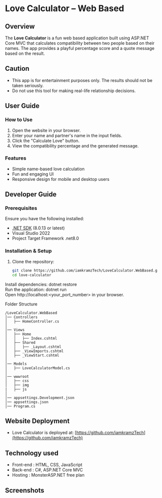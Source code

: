 # Love Calculator – Web Based

## Overview  
The **Love Calculator** is a fun web based application built using ASP.NET Core MVC that calculates compatibility between two people based on their names. The app provides a playful percentage score and a quote message based on the result.  

## Caution  
- This app is for entertainment purposes only. The results should not be taken seriously.  
- Do not use this tool for making real-life relationship decisions.  

## User Guide  

### How to Use  
1. Open the website in your browser.  
2. Enter your name and partner's name in the input fields.  
3. Click the "Calculate Love" button.  
4. View the compatibility percentage and the generated message.  

### Features  
- Simple name-based love calculation    
- Fun and engaging UI  
- Responsive design for mobile and desktop users  

## Developer Guide  

### Prerequisites  
Ensure you have the following installed:  
- [.NET SDK](https://dotnet.microsoft.com/download) (8.0.13 or latest)  
- Visual Studio 2022
- Project Target Framework .net8.0

### Installation & Setup  
1. Clone the repository:  
   ```sh
   git clone https://github.com/iamkramzTech/LoveCalculator.WebBased.git
   cd love-calculator
Install dependencies:
dotnet restore  
Run the application:
dotnet run  
Open http://localhost:<your_port_number> in your browser.

Folder Structure
```
/LoveCalculator.WebBased  
│── Controllers  
│   ├── HomeController.cs  
│  
│── Views  
│   ├── Home  
│   │   ├── Index.cshtml  
│   ├── Shared  
│   │   ├── _Layout.cshtml  
│   ├── _ViewImports.cshtml
│   ├── _ViewStart.cshtml
│
│── Models  
│   ├── LoveCalculatorModel.cs  
│  
│── wwwroot  
│   ├── css  
│   ├── img 
|   ├── js
│  
│── appsettings.Development.json
│── appsettings.json    
│── Program.cs  
```
## Website Deployment
 - Love Calculator is deployed at: [https://github.com/iamkramzTech](https://github.com/iamkramzTech)

## Technology used
- Front-end : HTML, CSS, JavaScript
- Back-end : C#, ASP.NET Core MVC
- Hosting : MonsterASP.NET free plan

## Screenshots

